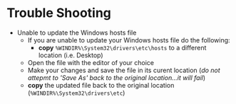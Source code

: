 # Trouble Shooting

* Unable to update the Windows hosts file
  * If you are unable to update your Windows hosts file do the following:
    * **copy** `%WINDIR%\System32\drivers\etc\hosts` to a different location (i.e. Desktop)
  * Open the file with the editor of your choice
  * Make your changes and save the file in its curent location (_do not attepmt to 'Save As' back to the original location...it will fail_)
  * **copy** the updated file back to the original location (`%WINDIR%\System32\drivers\etc`)
